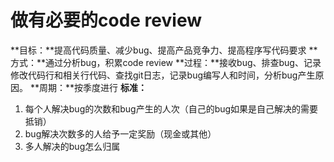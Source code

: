 # 做有必要的code review

**目标：**提高代码质量、减少bug、提高产品竞争力、提高程序写代码要求
**方式：**通过分析bug，积累code review
**过程：**接收bug、排查bug、记录修改代码行和相关行代码、查找git日志，记录bug编写人和时间，分析bug产生原因。
**周期：**按季度进行
**标准：**
1. 每个人解决bug的次数和bug产生的人次（自己的bug如果是自己解决的需要抵销）
2. bug解决次数多的人给予一定奖励（现金或其他）
3. 多人解决的bug怎么归属